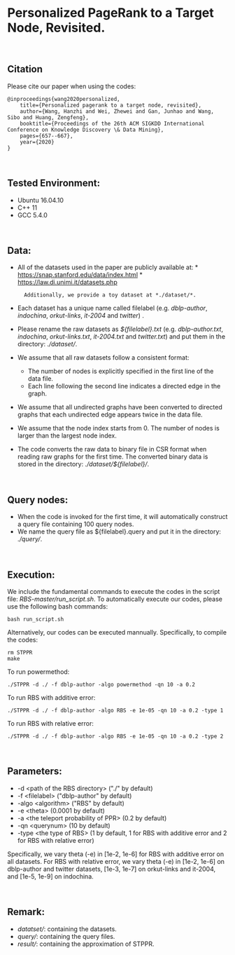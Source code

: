 #  Personalized PageRank to a Target Node, Revisited. 

<br/>

## Citation
Please cite our paper when using the codes: 
```
@inproceedings{wang2020personalized,
	title={Personalized pagerank to a target node, revisited},
	author={Wang, Hanzhi and Wei, Zhewei and Gan, Junhao and Wang, Sibo and Huang, Zengfeng},
	booktitle={Proceedings of the 26th ACM SIGKDD International Conference on Knowledge Discovery \& Data Mining},
	pages={657--667},
	year={2020}
}
```

<br/>

## Tested Environment:
- Ubuntu 16.04.10
- C++ 11
- GCC 5.4.0

<br/>

## Data:
* All of the datasets used in the paper are publicly available at: 
		* https://snap.stanford.edu/data/index.html
		* https://law.di.unimi.it/datasets.php

		Additionally, we provide a toy dataset at *./dataset/*. 

* Each dataset has a unique name called filelabel (e.g. *dblp-author*, *indochina*, *orkut-links*, *it-2004* and *twitter*) . 
* Please rename the raw datasets as *${filelabel}.txt* (e.g. *dblp-author.txt*, *indochina*, *orkut-links.txt*, *it-2004.txt* and *twitter.txt*) and put them in the directory: *./dataset/*. 
* We assume that all raw datasets follow a consistent format: 
	* The number of nodes is explicitly specified in the first line of the data file. 
	* Each line following the second line indicates a directed edge in the graph. 
* We assume that all undirected graphs have been converted to directed graphs that each undirected edge appears twice in the data file. 
* We assume that the node index starts from $0$. The number of nodes is larger than the largest node index. 
* The code converts the raw data to binary file in CSR format when reading raw graphs for the first time. The converted binary data is stored in the directory: *./dataset/${filelabel}/*. 

<br/>

## Query nodes:
* When the code is invoked for the first time, it will automatically construct a query file containing 100 query nodes.
* We name the query file as ${filelabel}.query and put it in the directory: *./query/*. 

<br/>

## Execution:
We include the fundamental commands to execute the codes in the script file: *RBS-master/run_script.sh*. To automatically execute our codes, please use the following bash commands: 
```
bash run_script.sh
```

Alternatively, our codes can be executed mannually. Specifically, to compile the codes: 
```
rm STPPR
make
```
To run powermethod: 
```
./STPPR -d ./ -f dblp-author -algo powermethod -qn 10 -a 0.2
```
To run RBS with additive error: 
```
./STPPR -d ./ -f dblp-author -algo RBS -e 1e-05 -qn 10 -a 0.2 -type 1 
```
To run RBS with relative error: 
```
./STPPR -d ./ -f dblp-author -algo RBS -e 1e-05 -qn 10 -a 0.2 -type 2
```

<br/>

## Parameters:
- -d \<path of the RBS directory\> ("./" by default)
- -f \<filelabel\> ("dblp-author" by default)
- -algo \<algorithm\> ("RBS" by default)
- -e \<theta> (0.0001 by default)
- -a \<the teleport probability of PPR\> (0.2 by default)
- -qn \<querynum\> (10 by default)
- -type \<the type of RBS\> (1 by default, 1 for RBS with additive error and 2 for RBS with relative error)

Specifically, we vary theta (-e) in [1e-2, 1e-6] for RBS with additive error on all datasets. For RBS with relative error, we vary theta (-e) in [1e-2, 1e-6] on dblp-author and twitter datasets, [1e-3, 1e-7] on orkut-links and it-2004, and [1e-5, 1e-9] on indochina. 

<br/>

## Remark:
* *datatset/*: containing the datasets.  
* *query/*: containing the query files. 
* *result/*: containing the approximation of STPPR. 



